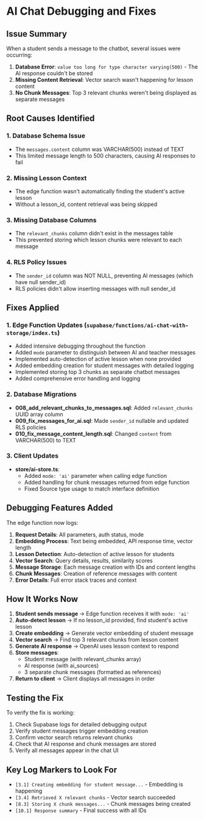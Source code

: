 # AI Chat Debugging and Fixes

## Issue Summary
When a student sends a message to the chatbot, several issues were occurring:
1. **Database Error**: `value too long for type character varying(500)` - The AI response couldn't be stored
2. **Missing Content Retrieval**: Vector search wasn't happening for lesson content
3. **No Chunk Messages**: Top 3 relevant chunks weren't being displayed as separate messages

## Root Causes Identified

### 1. Database Schema Issue
- The `messages.content` column was VARCHAR(500) instead of TEXT
- This limited message length to 500 characters, causing AI responses to fail

### 2. Missing Lesson Context
- The edge function wasn't automatically finding the student's active lesson
- Without a lesson_id, content retrieval was being skipped

### 3. Missing Database Columns
- The `relevant_chunks` column didn't exist in the messages table
- This prevented storing which lesson chunks were relevant to each message

### 4. RLS Policy Issues
- The `sender_id` column was NOT NULL, preventing AI messages (which have null sender_id)
- RLS policies didn't allow inserting messages with null sender_id

## Fixes Applied

### 1. Edge Function Updates (`supabase/functions/ai-chat-with-storage/index.ts`)
- Added intensive debugging throughout the function
- Added `mode` parameter to distinguish between AI and teacher messages
- Implemented auto-detection of active lesson when none provided
- Added embedding creation for student messages with detailed logging
- Implemented storing top 3 chunks as separate chatbot messages
- Added comprehensive error handling and logging

### 2. Database Migrations
- **008_add_relevant_chunks_to_messages.sql**: Added `relevant_chunks` UUID array column
- **009_fix_messages_for_ai.sql**: Made `sender_id` nullable and updated RLS policies
- **010_fix_message_content_length.sql**: Changed `content` from VARCHAR(500) to TEXT

### 3. Client Updates
- **store/ai-store.ts**: 
  - Added `mode: 'ai'` parameter when calling edge function
  - Added handling for chunk messages returned from edge function
  - Fixed Source type usage to match interface definition

## Debugging Features Added

The edge function now logs:
1. **Request Details**: All parameters, auth status, mode
2. **Embedding Process**: Text being embedded, API response time, vector length
3. **Lesson Detection**: Auto-detection of active lesson for students
4. **Vector Search**: Query details, results, similarity scores
5. **Message Storage**: Each message creation with IDs and content lengths
6. **Chunk Messages**: Creation of reference messages with content
7. **Error Details**: Full error stack traces and context

## How It Works Now

1. **Student sends message** → Edge function receives it with `mode: 'ai'`
2. **Auto-detect lesson** → If no lesson_id provided, find student's active lesson
3. **Create embedding** → Generate vector embedding of student message
4. **Vector search** → Find top 3 relevant chunks from lesson content
5. **Generate AI response** → OpenAI uses lesson context to respond
6. **Store messages**:
   - Student message (with relevant_chunks array)
   - AI response (with ai_sources)
   - 3 separate chunk messages (formatted as references)
7. **Return to client** → Client displays all messages in order

## Testing the Fix

To verify the fix is working:
1. Check Supabase logs for detailed debugging output
2. Verify student messages trigger embedding creation
3. Confirm vector search returns relevant chunks
4. Check that AI response and chunk messages are stored
5. Verify all messages appear in the chat UI

## Key Log Markers to Look For

- `[3.1] Creating embedding for student message...` - Embedding is happening
- `[3.4] Retrieved X relevant chunks` - Vector search succeeded
- `[8.3] Storing X chunk messages...` - Chunk messages being created
- `[10.1] Response summary` - Final success with all IDs 